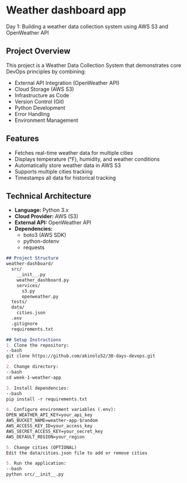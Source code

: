 # Weather dashboard app

Day 1: Building a weather data collection system using AWS S3 and OpenWeather API

## Project Overview
This project is a Weather Data Collection System that demonstrates core DevOps principles by combining:
- External API Integration (OpenWeather API)
- Cloud Storage (AWS S3)
- Infrastructure as Code
- Version Control (Git)
- Python Development
- Error Handling
- Environment Management

## Features
- Fetches real-time weather data for multiple cities
- Displays temperature (°F), humidity, and weather conditions
- Automatically store weather data in AWS S3
- Supports multiple cities tracking
- Timestamps all data for historical tracking

## Technical Architecture
- **Language:** Python 3.x
- **Cloud Provider:** AWS (S3)
- **External API:** OpenWeather API
- **Dependencies:** 
  - boto3 (AWS SDK)
  - python-dotenv
  - requests

```markdown
## Project Structure
weather-dashboard/
  src/
    __init__.py
    weather_dashboard.py
    services/
      s3.py
      openweather.py
  tests/
  data/
    cities.json
  .env
  .gitignore
  requirements.txt

## Setup Instructions
1. Clone the repository:
--bash
git clone https://github.com/akinolu52/30-days-devops.git

2. Change directory:
--bash
cd week-1-weather-app

3. Install dependencies:
--bash
pip install -r requirements.txt

4. Configure environment variables (.env):
OPEN_WEATHER_API_KEY=your_api_key
AWS_BUCKET_NAME=weather-app-$random
AWS_ACCESS_KEY_ID=your_access_key
AWS_SECRET_ACCESS_KEY=your_secret_key
AWS_DEFAULT_REGION=your_region

5. Change cities (OPTIONAL)
Edit the data/cities.json file to add or remove cities

5. Run the application:
--bash
python src/__init__.py
